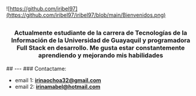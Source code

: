 ![https://github.com/iribel97](https://github.com/iribel97/iribel97/blob/main/Bienvenidos.png)
##
<div id="header" align="center">
  <h3> Actualmente estudiante de la carrera de Tecnologías de la Información de la Universidad de Guayaquil y programadora Full Stack en desarrollo. Me gusta estar constantemente aprendiendo y mejorando mis habilidades
  </h3>
</div>
##
---
### Contactame:

- email 1: **irinaochoa32@gmail.com**
- email 2: **irinamabel@hotmail.com**
<!--
**iribel97/iribel97** is a ✨ _special_ ✨ repository because its `README.md` (this file) appears on your GitHub profile.

Here are some ideas to get you started:

- 🔭 I’m currently working on ...
- 🌱 I’m currently learning ...
- 👯 I’m looking to collaborate on ...
- 🤔 I’m looking for help with ...
- 💬 Ask me about ...
- 📫 How to reach me: ...
- 😄 Pronouns: ...
- ⚡ Fun fact: ...
-->
